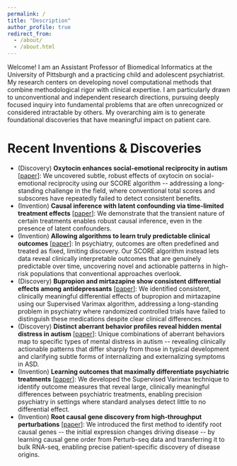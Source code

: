 ```yaml
---
permalink: /
title: "Description"
author_profile: true
redirect_from: 
  - /about/
  - /about.html
---
```


Welcome! I am an Assistant Professor of Biomedical Informatics at the University of Pittsburgh and a practicing child and adolescent psychiatrist. My research centers on developing novel computational methods that combine methodological rigor with clinical expertise. I am particularly drawn to unconventional and independent research directions, pursuing deeply focused inquiry into fundamental problems that are often unrecognized or considered intractable by others. My overarching aim is to generate foundational discoveries that have meaningful impact on patient care.

Recent Inventions & Discoveries
======
- (Discovery) **Oxytocin enhances social-emotional reciprocity in autism** [[paper](https://www.medrxiv.org/content/10.1101/2025.07.20.25331870v1)]: We uncovered subtle, robust effects of oxytocin on social-emotional reciprocity using our SCORE algorithm -- addressing a long-standing challenge in the field, where conventional total scores and subscores have repeatedly failed to detect consistent benefits.
- (Invention) **Causal inference with latent confounding via time-limited treatment effects** [[paper](https://arxiv.org/pdf/2506.16629)]: We demonstrate that the transient nature of certain treatments enables robust causal inference, even in the presence of latent confounders.
- (Invention) **Allowing algorithms to learn truly predictable clinical outcomes** [[paper](https://www.medrxiv.org/content/10.1101/2025.04.11.25325553v1)]: In psychiatry, outcomes are often predefined and treated as fixed, limiting discovery. Our SCORE algorithm instead lets data reveal clinically interpretable outcomes that are genuinely predictable over time, uncovering novel and actionable patterns in high-risk populations that conventional approaches overlook.
- (Discovery) **Bupropion and mirtazapine show consistent differential effects among antidepressants** [[paper](https://www.sciencedirect.com/science/article/pii/S0165032725009930)]: We identified consistent, clinically meaningful differential effects of bupropion and mirtazapine using our Supervised Varimax algorithm, addressing a long-standing problem in psychiatry where randomized controlled trials have failed to distinguish these medications despite clear clinical differences.
- (Discovery) **Distinct aberrant behavior profiles reveal hidden mental distress in autism** [[paper](https://www.medrxiv.org/content/10.1101/2025.02.01.25321517v2)]: Unique combinations of aberrant behaviors map to specific types of mental distress in autism -- revealing clinically actionable patterns that differ sharply from those in typical development and clarifying subtle forms of internalizing and externalizing symptoms in ASD.
- (Invention) **Learning outcomes that maximally differentiate psychiatric treatments** [[paper](https://www.medrxiv.org/content/10.1101/2024.12.03.24318424v4)]: We developed the Supervised Varimax technique to identify outcome measures that reveal large, clinically meaningful differences between psychiatric treatments, enabling precision psychiatry in settings where standard analyses detect little to no differential effect.
- (Invention) **Root causal gene discovery from high-throughput perturbations** [[paper](https://elifesciences.org/articles/100949)]: We introduced the first method to identify root causal genes -- the initial expression changes driving disease -- by learning causal gene order from Perturb-seq data and transferring it to bulk RNA-seq, enabling precise patient-specific discovery of disease origins.


